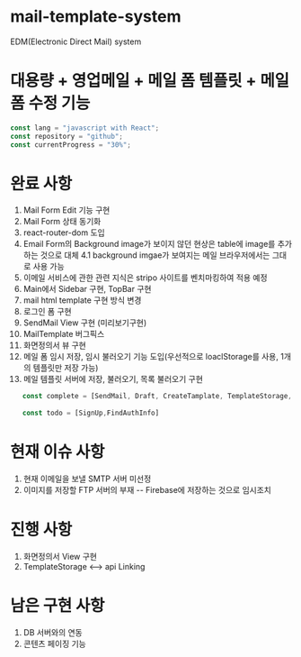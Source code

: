 # mail-template-system

EDM(Electronic Direct Mail) system

# 대용량 + 영업메일 + 메일 폼 템플릿 + 메일 폼 수정 기능

```js
const lang = "javascript with React";
const repository = "github";
const currentProgress = "30%";
```

# 완료 사항
1. Mail Form Edit 기능 구현
2. Mail Form 상태 동기화
3. react-router-dom 도입
4. Email Form의 Background image가 보이지 않던 현상은 table에 image를 추가하는 것으로 대체
   4.1 background imgae가 보여지는 메일 브라우저에서는 그대로 사용 가능
5. 이메일 서비스에 관한 관련 지식은 stripo 사이트를 벤치마킹하여 적용 예정
6. Main에서 Sidebar 구현, TopBar 구현
7. mail html template 구현 방식 변경
8. 로그인 폼 구현
9. SendMail View 구현 (미리보기구현)
10. MailTemplate 버그픽스
11. 화면정의서 뷰 구현
12. 메일 폼 임시 저장, 임시 불러오기 기능 도입(우선적으로 loaclStorage를 사용, 1개의 템플릿만 저장 가능)
13. 메일 템플릿 서버에 저장, 불러오기, 목록 불러오기 구현

```js
   const complete = [SendMail, Draft, CreateTamplate, TemplateStorage, ManageGroup, ManageAddressbook, SendItems, Notification, QuestionAndAnswer, SignIn];
   
   const todo = [SignUp,FindAuthInfo]
```

# 현재 이슈 사항
1. 현재 이메일을 보낼 SMTP 서버 미선정
2. 이미지를 저장할 FTP 서버의 부재 -- Firebase에 저장하는 것으로 임시조치

# 진행 사항
1. 화면정의서 View 구현
2. TemplateStorage <--> api Linking

# 남은 구현 사항
1. DB 서버와의 연동
2. 콘텐츠 페이징 기능

